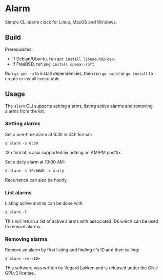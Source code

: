 # Alarm

Simple CLI alarm clock for Linux, MacOS and Windows.

## Build

Prerequisites:
* If Debian/Ubuntu, run `apt install libasound2-dev`.
* If FreeBSD, run `pkg install openal-soft`.

Run `go get -u` to install dependencies, then run `go build` or `go install` to
create or install executable.

## Usage

The `alarm` CLI supports setting alarms, listing active alarms and removing
alarms from the list.

### Setting alarms

Set a one-time alarm at 6:30 in 24h format:

`$ alarm -s 6:30`

12h format is also supported by adding an AM/PM postfix.

Set a daily alarm at 10:00 AM:

`$ alarm -s 10:00AM -r daily`

Recurrence can also be hourly.

### List alarms

Listing active alarms can be done with:

`$ alarm -l`

This will return a list of active alarms with associated IDs which can be used
to remove alarms.

### Removing alarms

Remove an alarm by first listing and finding it's ID and then calling:

`$ alarm -rm <ID>`

This software was written by Vegard Løkken and is released under the GNU GPLv3
license.
